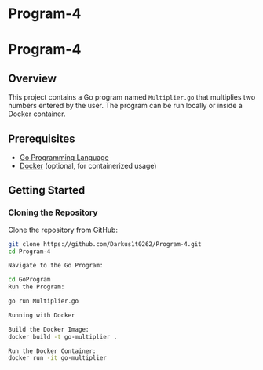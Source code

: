 # Program-4
# Program-4

## Overview
This project contains a Go program named `Multiplier.go` that multiplies two numbers entered by the user. The program can be run locally or inside a Docker container.

## Prerequisites
- [Go Programming Language](https://golang.org/dl/)
- [Docker](https://www.docker.com/get-started) (optional, for containerized usage)

## Getting Started

### Cloning the Repository
Clone the repository from GitHub:
```bash
git clone https://github.com/Darkus1t0262/Program-4.git
cd Program-4

Navigate to the Go Program:

cd GoProgram
Run the Program:

go run Multiplier.go

Running with Docker

Build the Docker Image:
docker build -t go-multiplier .

Run the Docker Container:
docker run -it go-multiplier
